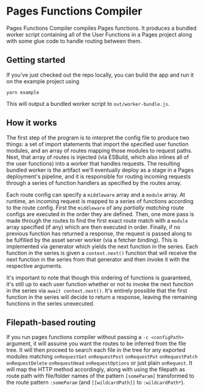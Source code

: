 # Pages Functions Compiler

Pages Functions Compiler compiles Pages functions. It produces a bundled worker script containing all of the User Functions in a Pages project along with some glue code to handle routing between them.

## Getting started

If you've just checked out the repo locally, you can build the app and run it on the example project using

```shell
yarn example
```

This will output a bundled worker script to `out/worker-bundle.js`.

## How it works

The first step of the program is to interpret the config file to produce two things: a set of import statements that import the specified user function modules, and an array of routes mapping those modules to request paths.
Next, that array of routes is injected (via ESBuild, which also inlines all of the user functions) into a worker that handles requests. The resulting bundled worker is the artifact we'll eventually deploy as a stage in a Pages deployment's pipeline, and it is responsible for routing incoming requests through a series of function handlers as specified by the routes array.

Each route config can specify a `middleware` array and a `module` array. At runtime, an incoming request is mapped to a series of functions according to the route config. First the `middleware` of any _partially matching_ route configs are executed in the order they are defined. Then, one more pass is made through the routes to find the first exact route match with a `module` array specified (if any) which are then executed in order. Finally, if no previous function has returned a response, the request is passed along to be fulfilled by the asset server worker (via a fetcher binding). This is implemented via generator which yields the next function in the series. Each function in the series is given a `context.next()` function that will receive the next function in the series from that generator and then invoke it with the respective arguments.

It's important to note that though this ordering of functions is guaranteed, it's still up to each user function whether or not to invoke the next function in the series via `await context.next()`. It's entirely possible that the first function in the series will decide to return a response, leaving the remaining functions in the series unexecuted.

## Filepath-based routing

If you run pages functions compiler without passing a `-c <configPath>` argument, it will assume you want the routes to be inferred from the file tree. It will then proceed to search each file in the tree for any exported modules matching `onRequestGet` `onRequestPost` `onRequestPut` `onRequestPatch` `onRequestDelete` `onRequestHead` `onRequestOptions` or just plain `onRequest`. It will map the HTTP method accordingly, along with using the filepath as route path with file/folder names of the pattern `[someParam]` transformed to the route pattern `:someParam` (and `[[wildcardPath]]` to `:wildcardPath*`).
